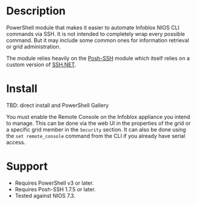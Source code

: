 # Description

PowerShell module that makes it easier to automate Infoblox NIOS CLI commands via SSH. It is not intended to completely wrap every possible command. But it may include some common ones for information retrieval or grid administration.

The module relies heavily on the [Posh-SSH](https://github.com/darkoperator/Posh-SSH) module which itself relies on a custom version of [SSH.NET](https://github.com/sshnet/SSH.NET).

# Install

TBD: direct install and PowerShell Gallery

You must enable the Remote Console on the Infoblox appliance you intend to manage. This can be done via the web UI in the properties of the grid or a specific grid member in the `Security` section. It can also be done using the `set remote_console` command from the CLI if you already have serial access.

# Support

* Requires PowerShell v3 or later.
* Requires Posh-SSH 1.7.5 or later.
* Tested against NIOS 7.3.